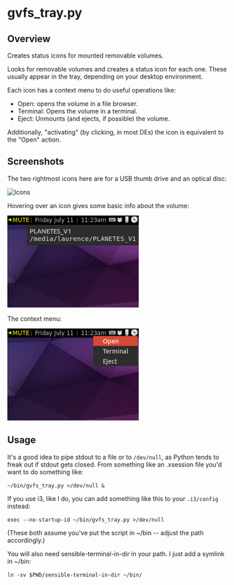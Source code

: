 gvfs_tray.py
==


Overview
--

Creates status icons for mounted removable volumes.


Looks for removable volumes and creates a status icon for each one. These
usually appear in the tray, depending on your desktop environment.

Each icon has a context menu to do useful operations like:

- Open: opens the volume in a file browser.
- Terminal: Opens the volume in a terminal.
- Eject: Unmounts (and ejects, if possible) the volume.

Additionally, "activating" (by clicking, in most DEs) the icon is equivalent to
the "Open" action.

Screenshots
--

The two rightmost icons here are for a USB thumb drive and an optical disc:

![Icons](/screenshots/basic.png?raw=true)

Hovering over an icon gives some basic info about the volume:

![Tooltip screenshot](/screenshots/tooltip.png?raw=true)

The context menu:

![Context menu screenshot](/screenshots/menu.png?raw=true)


Usage
--

It's a good idea to pipe stdout to a file or to `/dev/null`, as Python tends to
freak out if stdout gets closed. From something like an .xsession file you'd
want to do something like:

    ~/bin/gvfs_tray.py >/dev/null &

If you use i3, like I do, you can add something like this to your `.i3/config`
instead:

    exec --no-startup-id ~/bin/gvfs_tray.py >/dev/null

(These both assume you've put the script in ~/bin -- adjust the path
accordingly.)

You will also need sensible-terminal-in-dir in your path. I just add a symlink
in ~/bin:

    ln -sv $PWD/sensible-terminal-in-dir ~/bin/
